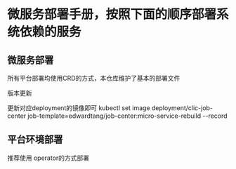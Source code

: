 # 微服务部署手册，按照下面的顺序部署系统依赖的服务

## 微服务部署

所有平台部署均使用CRD的方式，本仓库维护了基本的部署文件

 版本更新

更新对应deployment的镜像即可
kubectl set image deployment/clic-job-center job-template=edwardtang/job-center:micro-service-rebuild --record

## 平台环境部署

推荐使用 operator的方式部署




